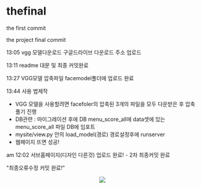 # thefinal

the first commit

the project final commit

13:05 vgg 모델다운로드 구글드라이브 다운로드 주소 업로드

13:11 readme 대문 및 최종 커밋완료

13:27 VGG모델 압축파일 facemodel폴더에 업로드 완료

13:44 사용 법제작

- VGG 모델을 사용할려면 facefoler의 압축된 3개의 파일을 모두 다운받은 후
  압축풀기 진행
- DB관련 : 마이그레이션 후에 DB menu_score_all에 data셋에 있는 menu_score_all
  파일 DB에 임포트
- mysite/view.py 안의 load_model(경로) 경로설정후에 runserver
- 웹페이지 뜨면 성공!

am 12:02 서브홈페이지(디자인 다른것) 업로드 완료! - 2차 최종커밋 완료

"최종오류수정 커밋 완료!"

<p align="center">
<img src="https://user-images.githubusercontent.com/116532192/207770570-598907fe-0c10-4dfd-bc62-a802c53eccdf.gif">
  </p>
